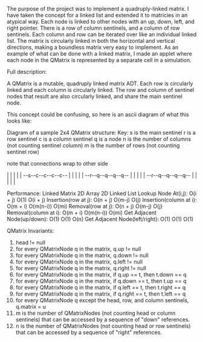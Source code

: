 The purpose of the project was to implement a quadruply-linked matrix. I have taken the concept for a linked list and extended it to matricies in an atypical way. Each node is linked to other nodes with an up, down, left, and right pointer. There is a row of column sentinels, and a column of row sentinels. Each column and row can be iterated over like an individual linked list. The matrix is circularly linked in both the horizontal and vertical directions, making a boundless matrix very easy to implement. As an example of what can be done with a linked matrix, I made an applet where each node in the QMatrix is represented by a separate cell in a simulation.

Full description:

A QMatrix is a mutable, quadruply linked matrix ADT. Each row is circularly
linked and each column is circularly linked. The row and column of sentinel
nodes that result are also circularly linked, and share the main sentinel
node.

This concept could be confusing, so here is an ascii diagram of what this
looks like:

Diagram of a sample 2x4 QMatrix structure:
  Key:
    s is the main sentinel
    r is a row sentinel 
    c is a column sentinel 
    q is a node
    n is the number of columns (not counting sentinel column) 
    m is the number of rows (not counting sentinel row) 

note that connections wrap to other side

  |  |  |  |  | 
--s--c--c--c--c--
  |  |  |  |  |
--r--q--q--q--q--
  |  |  |  |  |
--r--q--q--q--q-- 
  |  |  |  |  |
  
Performance:
                               Linked Matrix 2D Array   2D Linked List
          Lookup Node At(i,j): O(i + j)      O(1)       O(i + j)
          Insertion(row at j): O(n + j)      O(m-j)     O(j)
       Insertion(column at i): O(m + i)      O(m(n-i))  O(mi)
            Removal(row at j): O(n + j)      O(m-j)     O(j)
         Removal(column at i): O(m + i)      O(m(n-i))  O(mi)
   Get Adjacent Node(up/down): O(1)          O(1)       O(n)
Get Adjacent Node(left/right): O(1)          O(1)       O(1)

QMatrix Invariants: 
 1) head != null
 2) for every QMatrixNode q in the matrix, q.up != null 
 3) for every QMatrixNode q in the matrix, q.down != null 
 4) for every QMatrixNode q in the matrix, q.left != null 
 5) for every QMatrixNode q in the matrix, q.right != null 
 6) for every QMatrixNode q in the matrix, if q.up == t, then t.down == q 
 7) for every QMatrixNode q in the matrix, if q.down == t, then t.up == q 
 8) for every QMatrixNode q in the matrix, if q.left == t, then t.right == q 
 9) for every QMatrixNode q in the matrix, if q.right == t, then t.left == q 
10) for every QMatrixNode q except the head, row, and column sentinels, q.matrix = u 
11) m is the number of QMatrixNodes (not counting head or column sentinels) that can
      be accessed by a sequence of "down" references. 
12) n is the number of QMatrixNodes (not counting head or row sentinels) that can
      be accessed by a sequence of "right" references.
